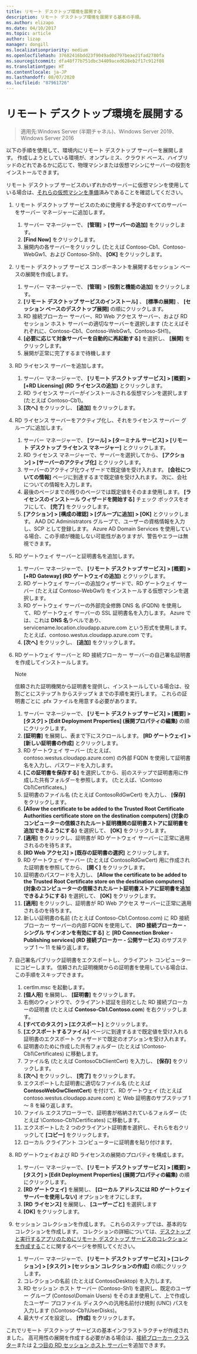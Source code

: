 ```yaml
---
title: リモート デスクトップ環境を展開する
description: リモート デスクトップ環境を展開する基本の手順。
ms.author: elizapo
ms.date: 04/10/2017
ms.topic: article
author: lizap
manager: dongill
ms.localizationpriority: medium
ms.openlocfilehash: 37682416bdd23f9049ad0d797beae21fad2780fa
ms.sourcegitcommit: dfa48f77b751dbc34409aced628eb2f17c912f08
ms.translationtype: HT
ms.contentlocale: ja-JP
ms.lasthandoff: 08/07/2020
ms.locfileid: "87961726"
---
```

# <a name="deploy-your-remote-desktop-environment"></a>リモート デスクトップ環境を展開する

>適用先:Windows Server (半期チャネル)、Windows Server 2019、Windows Server 2016

以下の手順を使用して、環境内にリモート デスクトップ サーバーを展開します。 作成しようとしている環境が、オンプレミス、クラウド ベース、ハイブリッドのどれであるかに応じて、物理マシンまたは仮想マシンにサーバーの役割をインストールできます。

リモート デスクトップ サービスのいずれかのサーバーに仮想マシンを使用している場合は、[それらの仮想マシンを準備](rds-prepare-vms.md)済みであることを確認してください。


1.  リモート デスクトップ サービスのために使用する予定のすべてのサーバーをサーバー マネージャーに追加します。
    1.  サーバー マネージャーで、 **[管理]**  >  **[サーバーの追加]** をクリックします。
    2.  **[Find Now]** をクリックします。
    3.  展開内の各サーバーをクリックし (たとえば Contoso-Cb1、Contoso-WebGw1、および Contoso-Sh1)、 **[OK]** をクリックします。
2.  リモート デスクトップ サービス コンポーネントを展開するセッション ベースの展開を作成します。
    1.  サーバー マネージャーで、 **[管理]**  >  **[役割と機能の追加]** をクリックします。
    2.  **[リモート デスクトップ サービスのインストール]** 、 **[標準の展開]** 、 **[セッション ベースのデスクトップ展開]** の順にクリックします。
    3.  RD 接続ブローカー サーバー、RD Web アクセス サーバー、および RD セッション ホスト サーバーの適切なサーバーを選択します (たとえばそれぞれに、Contoso-Cb1、Contoso-WebGw1、Contoso-SH1)。
    4.  **[必要に応じて対象サーバーを自動的に再起動する]** を選択し、 **[展開]** をクリックします。
    5.  展開が正常に完了するまで待機します
3.  RD ライセンス サーバーを追加します。
    1.  サーバー マネージャーで、 **[リモート デスクトップ サービス] > [概要] > [+RD Licensing] (RD ライセンスの追加)** とクリックします。
    2.  RD ライセンス サーバーがインストールされる仮想マシンを選択します (たとえば Contoso-Cb1)。
    3.  **[次へ]** をクリックし、 **[追加]** をクリックします。
4.  RD ライセンス サーバーをアクティブ化し、それをライセンス サーバー グループに追加します。
    1.  サーバー マネージャーで、 **[ツール] > [ターミナル サービス] > [リモート デスクトップ ライセンス マネージャー]** とクリックします。
    2.  RD ライセンス マネージャーで、サーバーを選択してから、 **[アクション] > [サーバーのアクティブ化]** とクリックします。
    3.  サーバーのアクティブ化ウィザードで既定値を受け入れます。 **[会社についての情報]** ページに到達するまで既定値を受け入れます。 次に、会社についての情報を入力します。
    4.  最後のページまでの残りのページでは既定値をそのまま使用します。 **[ライセンスのインストール ウィザードを開始する]** チェック ボックスをオフにして、 **[完了]** をクリックします。
    5.  **[アクション] > [構成の確認] > [グループに追加] > [OK]** とクリックします。 AAD DC Administrators グループで、ユーザーの資格情報を入力し、SCP として登録します。 Azure AD Domain Services を使用している場合、この手順が機能しない可能性がありますが、警告やエラーは無視できます。
5.  RD ゲートウェイ サーバーと証明書名を追加します。
    1.  サーバー マネージャーで、 **[リモート デスクトップ サービス] > [概要] > [+RD Gateway] (RD ゲートウェイの追加)** とクリックします。
    2.  RD ゲートウェイ サーバーの追加ウィザードで、RD ゲートウェイ サーバー (たとえば Contoso-WebGw1) をインストールする仮想マシンを選択します。
    3.  RD ゲートウェイ サーバーの外部完全修飾 DNS 名 (FQDN) を使用して、RD ゲートウェイ サーバーの SSL 証明書名を入力します。 Azure では、これは **DNS 名**ラベルであり、servicename.location.cloudapp.azure.com という形式を使用します。 たとえば、contoso.westus.cloudapp.azure.com です。
    4.  **[次へ]** をクリックし、 **[追加]** をクリックします。
6.  RD ゲートウェイ サーバーと RD 接続ブローカー サーバーの自己署名証明書を作成してインストールします。

       > [!NOTE]
       > 信頼された証明機関から証明書を提供し、インストールしている場合は、役割ごとにステップ h からステップ k までの手順を実行します。 これらの証明書ごとに .pfx ファイルを用意する必要があります。

    1.  サーバー マネージャーで、 **[リモート デスクトップ サービス] > [概要] > [タスク] > [Edit Deployment Properties] (展開プロパティの編集)** の順にクリックします。
    2.  **[証明書]** を展開し、表まで下にスクロールします。 **[RD ゲートウェイ] > [新しい証明書の作成]** とクリックします。
    3.  RD ゲートウェイ サーバー (たとえば、contoso.westus.cloudapp.azure.com) の外部 FQDN を使用して証明書名を入力し、パスワードを入力します。
    4.  **[この証明書を保存する]** を選択してから、前のステップで証明書用に作成した共有フォルダーを参照します。 (たとえば、\Contoso Cb1\Certificates。)
    5.  証明書のファイル名 (たとえば ContosoRdGwCert) を入力し、 **[保存]** をクリックします。
    6.  **[Allow the certificate to be added to the Trusted Root Certificate Authorities certificate store on the destination computers] (対象のコンピューターの信頼されたルート証明機関の証明書ストアに証明書を追加できるようにする)** を選択して、 **[OK]** をクリックします。
    7.  **[適用]** をクリックし、証明書が RD ゲートウェイ サーバーに正常に適用されるのを待ちます。
    8.  **[RD Web アクセス] > [既存の証明書の選択]** とクリックします。
    9.  RD ゲートウェイ サーバー (たとえば ContosoRdGwCert) 用に作成された証明書を参照してから、 **[開く]** をクリックします。
    10. 証明書のパスワードを入力し、 **[Allow the certificate to be added to the Trusted Root Certificate store on the destination computers] (対象のコンピューターの信頼されたルート証明書ストアに証明書を追加できるようにする)** を選択して、 **[OK]** をクリックします。
    11. **[適用]** をクリックし、証明書が RD Web アクセス サーバーに正常に適用されるのを待ちます。
    12. 新しい証明書の名前 (たとえば Contoso-Cb1.Contoso.com) に RD 接続ブローカー サーバーの内部 FQDN を使用して、 **[RD 接続ブローカー - シングル サインオンを有効にする]** と **[RD Connection Broker - Publishing services] (RD 接続ブローカー - 公開サービス)** のサブステップ 1 ～ 11 を繰り返します。
7.  自己署名パブリック証明書をエクスポートし、クライアント コンピューターにコピーします。 信頼された証明機関からの証明書を使用している場合は、この手順をスキップできます。
    1.  certlm.msc を起動します。
    2.  **[個人用]** を展開し、 **[証明書]** をクリックします。
    3.  右側のウィンドウで、クライアント認証を目的とした RD 接続ブローカーの証明書 (たとえば **Contoso-Cb1.Contoso.com**) を右クリックします。
    4.  **[すべてのタスク] > [エクスポート]** とクリックします。
    5.  **[エクスポートするファイル]** ページに到達するまで既定値を受け入れる証明書のエクスポート ウィザードで既定のオプションを受け入れます。
    6.  証明書のために作成した共有フォルダー (たとえば \Contoso-Cb1\Certificates) に移動します。
    7.  ファイル名 (たとえば ContosoCbClientCert) を入力し、 **[保存]** をクリックします。
    8.  **[次へ]** をクリックし、 **[完了]** をクリックします。
    9.  エクスポートした証明書に適切なファイル名 (たとえば **ContosoWebGwClientCert**) を付けて、RD ゲートウェイ (たとえば contoso.westus.cloudapp.azure.com) と Web 証明書のサブステップ 1 ～ 8 を繰り返します。
    10. ファイル エクスプローラーで、証明書が格納されているフォルダー (たとえば \Contoso-Cb1\Certificates) に移動します。
    11. エクスポートした 2 つのクライアント証明書を選択し、それらを右クリックして **[コピー]** をクリックします。
    12. ローカル クライアント コンピューターに証明書を貼り付けます。
8.  RD ゲートウェイおよび RD ライセンスの展開のプロパティを構成します。
    1.  サーバー マネージャーで、 **[リモート デスクトップ サービス] > [概要] > [タスク] > [Edit Deployment Properties] (展開プロパティの編集)** の順にクリックします。
    2.  **[RD ゲートウェイ]** を展開し、 **[ローカル アドレスには RD ゲートウェイ サーバーを使用しない]** オプションをオフにします。
    3.  **[RD ライセンス]** を展開し、 **[ユーザーごと]** を選択します
    4.  **[OK]** をクリックします。
10. セッション コレクションを作成します。 これらのステップでは、基本的なコレクションを作成します。 コレクションの詳細については、[デスクトップと実行するアプリのためにリモート デスクトップ サービスのコレクションを作成する](rds-create-collection.md)ことに関するページを参照してください。

    1.  サーバー マネージャーで、 **[リモート デスクトップ サービス] > [コレクション] > [タスク] > [セッション コレクションの作成]** の順にクリックします。
    2.  コレクションの名前 (たとえば ContosoDesktop) を入力します。
    3.  RD セッション ホスト サーバー (Contoso-Sh1) を選択し、既定のユーザー グループ (Contoso\Domain Users) をそのまま使用して、上で作成したユーザー プロファイル ディスクへの汎用名前付け規則 (UNC) パスを入力します (\Contoso-Cb1\UserDisks)。
    4.  最大サイズを設定し、 **[作成]** をクリックします。


これでリモート デスクトップ サービスの基本インフラストラクチャが作成されました。 高可用性の展開を作成する必要がある場合は、[接続ブローカー クラスター](rds-connection-broker-cluster.md)または [2 つ目の RD セッション ホスト サーバー](rds-scale-rdsh-farm.md)を追加できます。

